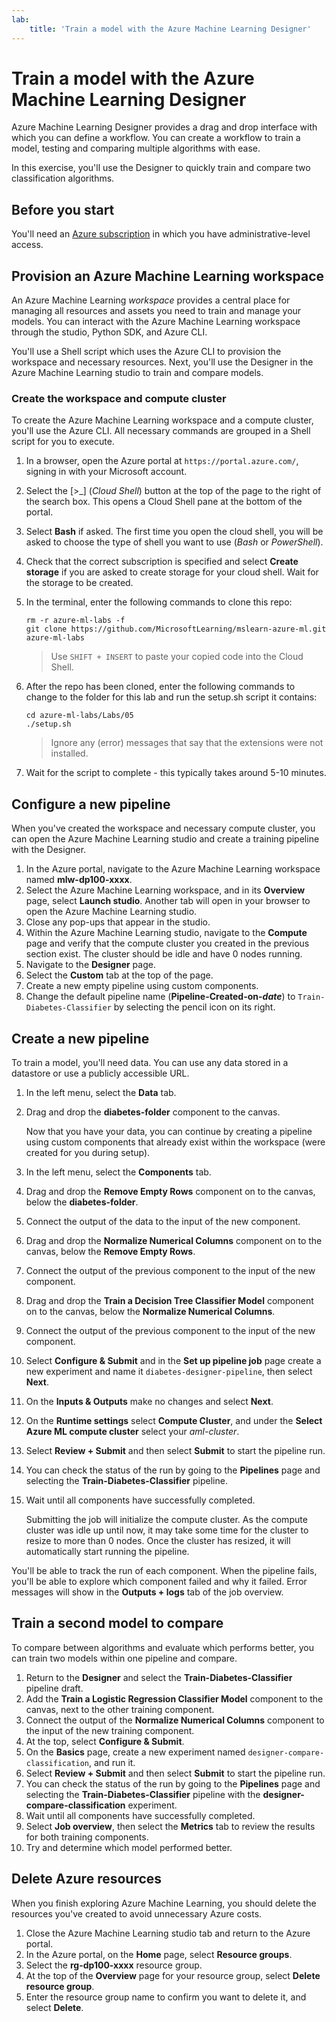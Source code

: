 ```yaml
---
lab:
    title: 'Train a model with the Azure Machine Learning Designer'
---
```


# Train a model with the Azure Machine Learning Designer

Azure Machine Learning Designer provides a drag and drop interface with which you can define a workflow. You can create a workflow to train a model, testing and comparing multiple algorithms with ease.

In this exercise, you'll use the Designer to quickly train and compare two classification algorithms.

## Before you start

You'll need an [Azure subscription](https://azure.microsoft.com/free?azure-portal=true) in which you have administrative-level access.

## Provision an Azure Machine Learning workspace

An Azure Machine Learning *workspace* provides a central place for managing all resources and assets you need to train and manage your models. You can interact with the Azure Machine Learning workspace through the studio, Python SDK, and Azure CLI.

You'll use a Shell script which uses the Azure CLI to provision the workspace and necessary resources. Next, you'll use the Designer in the Azure Machine Learning studio to train and compare models.

### Create the workspace and compute cluster

To create the Azure Machine Learning workspace and a compute cluster, you'll use the Azure CLI. All necessary commands are grouped in a Shell script for you to execute.

1. In a browser, open the Azure portal at `https://portal.azure.com/`, signing in with your Microsoft account.
1. Select the \[>_] (*Cloud Shell*) button at the top of the page to the right of the search box. This opens a Cloud Shell pane at the bottom of the portal.
1. Select **Bash** if asked. The first time you open the cloud shell, you will be asked to choose the type of shell you want to use (*Bash* or *PowerShell*).
1. Check that the correct subscription is specified and select **Create storage** if you are asked to create storage for your cloud shell. Wait for the storage to be created.
1. In the terminal, enter the following commands to clone this repo:

    ```azurecli
    rm -r azure-ml-labs -f
    git clone https://github.com/MicrosoftLearning/mslearn-azure-ml.git azure-ml-labs
    ```

    > Use `SHIFT + INSERT` to paste your copied code into the Cloud Shell.

1. After the repo has been cloned, enter the following commands to change to the folder for this lab and run the setup.sh script it contains:

    ```azurecli
    cd azure-ml-labs/Labs/05
    ./setup.sh
    ```

    > Ignore any (error) messages that say that the extensions were not installed.

1. Wait for the script to complete - this typically takes around 5-10 minutes.

## Configure a new pipeline

When you've created the workspace and necessary compute cluster, you can open the Azure Machine Learning studio and create a training pipeline with the Designer.

1. In the Azure portal, navigate to the Azure Machine Learning workspace named **mlw-dp100-xxxx**.
1. Select the Azure Machine Learning workspace, and in its **Overview** page, select **Launch studio**. Another tab will open in your browser to open the Azure Machine Learning studio.
1. Close any pop-ups that appear in the studio.
1. Within the Azure Machine Learning studio, navigate to the **Compute** page and verify that the compute cluster you created in the previous section exist. The cluster should be idle and have 0 nodes running.
1. Navigate to the **Designer** page.
1. Select the **Custom** tab at the top of the page.
1. Create a new empty pipeline using custom components.
1. Change the default pipeline name (**Pipeline-Created-on-*date***) to `Train-Diabetes-Classifier` by selecting the pencil icon on its right.


## Create a new pipeline

To train a model, you'll need data. You can use any data stored in a datastore or use a publicly accessible URL.

1. In the left menu, select the **Data** tab.
1. Drag and drop the **diabetes-folder** component to the canvas.

    Now that you have your data, you can continue by creating a pipeline using custom components that already exist within the workspace (were created for you during setup).

1. In the left menu, select the **Components** tab.
1. Drag and drop the **Remove Empty Rows** component on to the canvas, below the **diabetes-folder**.
1. Connect the output of the data to the input of the new component.
1. Drag and drop the **Normalize Numerical Columns** component on to the canvas, below the **Remove Empty Rows**.
1. Connect the output of the previous component to the input of the new component.
1. Drag and drop the **Train a Decision Tree Classifier Model** component on to the canvas, below the **Normalize Numerical Columns**.
1. Connect the output of the previous component to the input of the new component.
1. Select **Configure & Submit** and in the **Set up pipeline job** page create a new experiment and name it `diabetes-designer-pipeline`, then select **Next**.
1. On the **Inputs & Outputs** make no changes and select **Next**.
1. On the **Runtime settings** select **Compute Cluster**, and under the **Select Azure ML compute cluster** select your *aml-cluster*.
1. Select **Review + Submit** and then select **Submit** to start the pipeline run.
1. You can check the status of the run by going to the **Pipelines** page and selecting the **Train-Diabetes-Classifier** pipeline.
1. Wait until all components have successfully completed.

    Submitting the job will initialize the compute cluster. As the compute cluster was idle up until now, it may take some time for the cluster to resize to more than 0 nodes. Once the cluster has resized, it will automatically start running the pipeline.

You'll be able to track the run of each component. When the pipeline fails, you'll be able to explore which component failed and why it failed. Error messages will show in the **Outputs + logs** tab of the job overview.

## Train a second model to compare

To compare between algorithms and evaluate which performs better, you can train two models within one pipeline and compare.

1. Return to the **Designer** and select the **Train-Diabetes-Classifier** pipeline draft.
1. Add the **Train a Logistic Regression Classifier Model** component to the canvas, next to the other training component.
1. Connect the output of the **Normalize Numerical Columns** component to the input of the new training component.
1. At the top, select **Configure & Submit**.
1. On the **Basics** page, create a new experiment named `designer-compare-classification`, and run it.
1. Select **Review + Submit** and then select **Submit** to start the pipeline run.
1. You can check the status of the run by going to the **Pipelines** page and selecting the **Train-Diabetes-Classifier** pipeline with the **designer-compare-classification** experiment.
1. Wait until all components have successfully completed.  
1. Select **Job overview**, then select the **Metrics** tab to review the results for both training components.
1. Try and determine which model performed better.

## Delete Azure resources

When you finish exploring Azure Machine Learning, you should delete the resources you've created to avoid unnecessary Azure costs.

1. Close the Azure Machine Learning studio tab and return to the Azure portal.
1. In the Azure portal, on the **Home** page, select **Resource groups**.
1. Select the **rg-dp100-xxxx** resource group.
1. At the top of the **Overview** page for your resource group, select **Delete resource group**.
1. Enter the resource group name to confirm you want to delete it, and select **Delete**.
